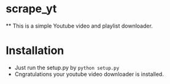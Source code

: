 # scrape_yt
** This is a simple Youtube video and playlist downloader.

# Installation
* Just run the setup.py by ``` python setup.py ```
* Cngratulations your youtube video downloader is installed.
